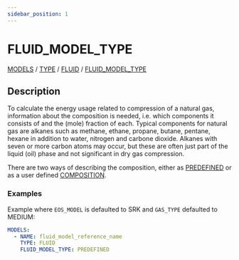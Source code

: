 ```yaml
---
sidebar_position: 1
---
```

# FLUID_MODEL_TYPE

[MODELS](/about/references/keywords_tree/MODELS/index.md) /
[TYPE](/about/references/keywords_tree/MODELS/TYPE/index.md) /
[FLUID](/about/references/keywords_tree/MODELS/TYPE/FLUID/index.md) /
[FLUID_MODEL_TYPE](/about/references/keywords_tree/MODELS/TYPE/FLUID/FLUID_MODEL_TYPE/index.md)

## Description
To calculate the energy usage related to compression of a natural gas, 
information about the composition is needed, i.e. which components it consists of 
and the (mole) fraction of each. Typical components for natural gas are alkanes such as
methane, ethane, propane, butane, pentane, hexane in addition to water, nitrogen 
and carbone dioxide. Alkanes with seven or more carbon atoms may occur, but these 
are often just part of the liquid (oil) phase and not significant in dry gas
compression. 

There are two ways of describing the composition, either as [PREDEFINED](/about/references/keywords_tree/MODELS/TYPE/FLUID/FLUID_MODEL_TYPE/PREDEFINED/index.md) or as 
a user defined [COMPOSITION](/about/references/keywords_tree/MODELS/TYPE/FLUID/FLUID_MODEL_TYPE/COMPOSITION/index.md).

### Examples
Example where `EOS_MODEL` is defaulted to SRK and `GAS_TYPE` defaulted to MEDIUM:

~~~~~~~~yaml
MODELS:
  - NAME: fluid_model_reference_name
    TYPE: FLUID
    FLUID_MODEL_TYPE: PREDEFINED
~~~~~~~~